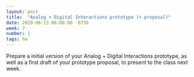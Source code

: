 ```yaml
---
layout: post
title:  "Analog + Digital Interactions prototype (+ proposal)"
date: 2019-06-13 06:00:00 -0730
week: 7
number: 1
tags: hw
---
```


Prepare a initial version of your Analog + Digital Interactions prototype, as well as a first draft of your prototype proposal, to present to the class next week.

